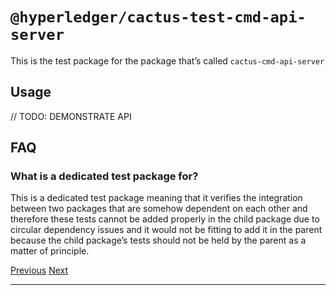 `@hyperledger/cactus-test-cmd-api-server`
=================================================================================================================

This is the test package for the package that’s called `cactus-cmd-api-server`

Usage
--------------------------------------------

// TODO: DEMONSTRATE API

FAQ
----------------------------------------

### **What is a dedicated test package for?**

This is a dedicated test package meaning that it verifies the integration between two packages that are somehow dependent on each other and therefore these tests cannot be added properly in the child package due to circular dependency issues and it would not be fitting to add it in the parent because the child package’s tests should not be held by the parent as a matter of principle.

[Previous](cactus-test-api-client.md "@hyperledger/cactus-test-api-client") [Next](cactus-test-plugin-ledger-connector-quorum.md "@hyperledger/cactus-test-plugin-ledger-connector-quorum")

* * *

